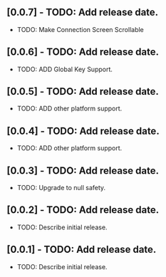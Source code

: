 ## [0.0.7] - TODO: Add release date.

* TODO: Make Connection Screen Scrollable

## [0.0.6] - TODO: Add release date.

* TODO: ADD Global Key Support.

## [0.0.5] - TODO: Add release date.

* TODO: ADD other platform support.

## [0.0.4] - TODO: Add release date.

* TODO: ADD other platform support.

## [0.0.3] - TODO: Add release date.

* TODO: Upgrade to null safety.

## [0.0.2] - TODO: Add release date.

* TODO: Describe initial release.

## [0.0.1] - TODO: Add release date.

* TODO: Describe initial release.
